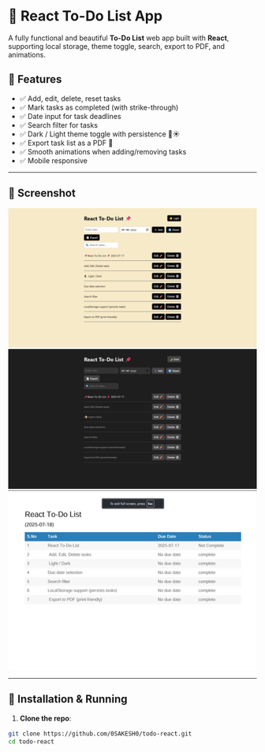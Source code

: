 # 📝 React To-Do List App

A fully functional and beautiful **To-Do List** web app built with **React**, supporting local storage, theme toggle, search, export to PDF, and animations.

## 🚀 Features

- ✅ Add, edit, delete, reset tasks
- ✅ Mark tasks as completed (with strike-through)
- ✅ Date input for task deadlines
- ✅ Search filter for tasks
- ✅ Dark / Light theme toggle with persistence 🌙☀️
- ✅ Export task list as a PDF 📄
- ✅ Smooth animations when adding/removing tasks
- ✅ Mobile responsive

---

## 📸 Screenshot

![App Screenshot](screenshot1.png)
![App Screenshot](screenshot2.png)
![App Screenshot](screenshot3.png)

---

## 🔧 Installation & Running

1. **Clone the repo**:

```bash
git clone https://github.com/0SAKESH0/todo-react.git
cd todo-react
